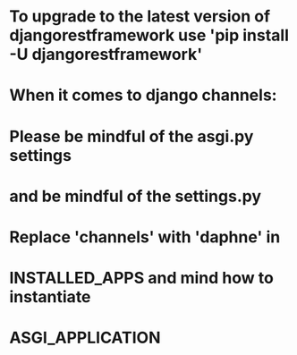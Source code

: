 # To upgrade to the latest version of djangorestframework use 'pip install -U djangorestframework'

# When it comes to django channels:

# Please be mindful of the asgi.py settings

# and be mindful of the settings.py

# Replace 'channels' with 'daphne' in

# INSTALLED_APPS and mind how to instantiate

# ASGI_APPLICATION
